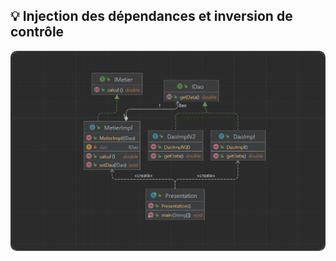 ## 💡 Injection des dépendances et inversion de contrôle

<div style="text-align: center;">
<img src="images/img_1.png" alt="Image Description" style="max-width: 500px; border: 2px solid #333; border-radius: 10px;"></div>

<!-- Your content goes here -->
